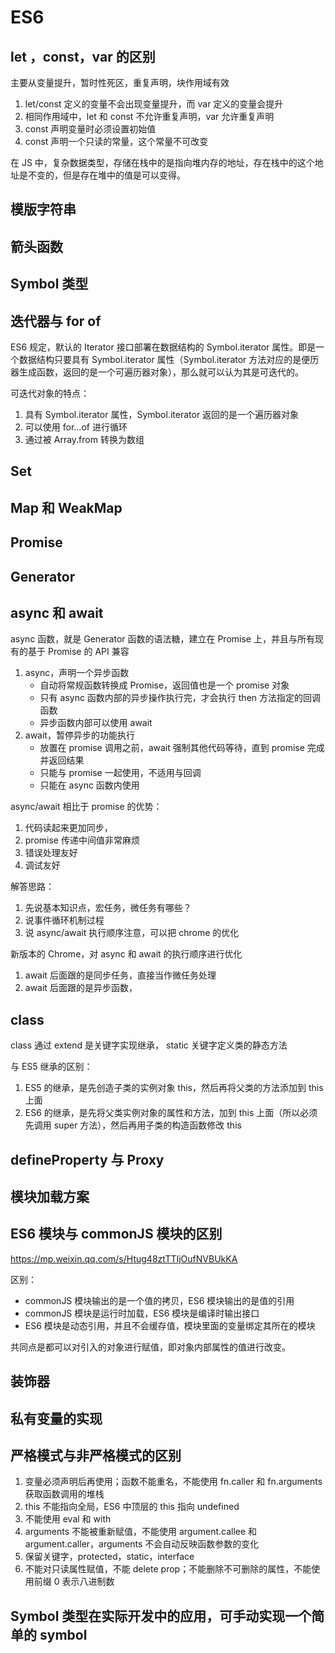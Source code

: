 # ES6

## let ，const，var 的区别

主要从变量提升，暂时性死区，重复声明，块作用域有效

1. let/const 定义的变量不会出现变量提升，而 var 定义的变量会提升
2. 相同作用域中，let 和 const 不允许重复声明，var 允许重复声明
3. const 声明变量时必须设置初始值
4. const 声明一个只读的常量，这个常量不可改变

在 JS 中，复杂数据类型，存储在栈中的是指向堆内存的地址，存在栈中的这个地址是不变的，但是存在堆中的值是可以变得。

## 模版字符串

## 箭头函数

## Symbol 类型

## 迭代器与 for of

ES6 规定，默认的 Iterator 接口部署在数据结构的 Symbol.iterator 属性。即是一个数据结构只要具有 Symbol.iterator 属性（Symbol.iterator 方法对应的是便历器生成函数，返回的是一个可遍历器对象），那么就可以认为其是可迭代的。

可迭代对象的特点：

1. 具有 Symbol.iterator 属性，Symbol.iterator 返回的是一个遍历器对象
2. 可以使用 for...of 进行循环
3. 通过被 Array.from 转换为数组

## Set

## Map 和 WeakMap

## Promise

## Generator

## async 和 await

async 函数，就是 Generator 函数的语法糖，建立在 Promise 上，并且与所有现有的基于 Promise 的 API 兼容

1. async，声明一个异步函数
   - 自动将常规函数转换成 Promise，返回值也是一个 promise 对象
   - 只有 async 函数内部的异步操作执行完，才会执行 then 方法指定的回调函数
   - 异步函数内部可以使用 await
2. await，暂停异步的功能执行
   - 放置在 promise 调用之前，await 强制其他代码等待，直到 promise 完成并返回结果
   - 只能与 promise 一起使用，不适用与回调
   - 只能在 async 函数内使用

async/await 相比于 promise 的优势：

1. 代码读起来更加同步，
2. promise 传递中间值非常麻烦
3. 错误处理友好
4. 调试友好

解答思路：

1. 先说基本知识点，宏任务，微任务有哪些？
2. 说事件循环机制过程
3. 说 async/await 执行顺序注意，可以把 chrome 的优化

新版本的 Chrome，对 async 和 await 的执行顺序进行优化

1. await 后面跟的是同步任务，直接当作微任务处理
2. await 后面跟的是异步函数，

## class

class 通过 extend 是关键字实现继承，
static 关键字定义类的静态方法

与 ES5 继承的区别：

1. ES5 的继承，是先创造子类的实例对象 this，然后再将父类的方法添加到 this 上面
2. ES6 的继承，是先将父类实例对象的属性和方法，加到 this 上面（所以必须先调用 super 方法），然后再用子类的构造函数修改 this

## defineProperty 与 Proxy

## 模块加载方案

## ES6 模块与 commonJS 模块的区别

https://mp.weixin.qq.com/s/Htug48ztTTIjOufNVBUkKA

区别：

- commonJS 模块输出的是一个值的拷贝，ES6 模块输出的是值的引用
- commonJS 模块是运行时加载，ES6 模块是编译时输出接口
- ES6 模块是动态引用，并且不会缓存值，模块里面的变量绑定其所在的模块

共同点是都可以对引入的对象进行赋值，即对象内部属性的值进行改变。

## 装饰器

## 私有变量的实现

## 严格模式与非严格模式的区别

1. 变量必须声明后再使用；函数不能重名，不能使用 fn.caller 和 fn.arguments 获取函数调用的堆栈
2. this 不能指向全局，ES6 中顶层的 this 指向 undefined
3. 不能使用 eval 和 with
4. arguments 不能被重新赋值，不能使用 argument.callee 和 argument.caller，arguments 不会自动反映函数参数的变化
5. 保留关键字，protected，static，interface
6. 不能对只读属性赋值，不能 delete prop；不能删除不可删除的属性，不能使用前缀 0 表示八进制数

## Symbol 类型在实际开发中的应用，可手动实现一个简单的 symbol

